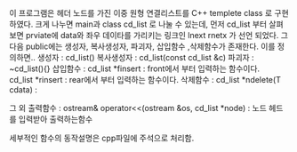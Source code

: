 이 프로그램은 헤더 노드를 가진 이중 원형 연결리스트를 C++ templete class 로 구현 하였다.
크게 나누면 main과 class cd_list 로 나눌 수 있는데, 
먼저 cd_list 부터 살펴보면 prviate에 data와 좌우 데이타를 가리키는 링크인 lnext rnetx 가 선언 되었다. 
그다음 public에는 생성자, 복사생성자, 파괴자, 삽입함수 ,삭제함수가 존재한다. 이를 정의하면..
생성자 : cd_list()
복사생성자 : cd_list(const cd_list &c) 
파괴자 : ~cd_list(){}
삽입함수 : 
cd_list<T> *finsert : front에서 부터 입력하는 함수이다.   
cd_list<T> *rinsert : rear에서 부터 입력하는 함수이다.
삭제함수 :
cd_list<T> *ndelete(T cdata) :  

그 외 출력함수 : 
ostream& operator<<(ostream &os, cd_list<int> *node) : 노드 헤드를 입력받아 출력하는함수

세부적인 함수의 동작설명은 cpp파일에 주석으로 처리함.
